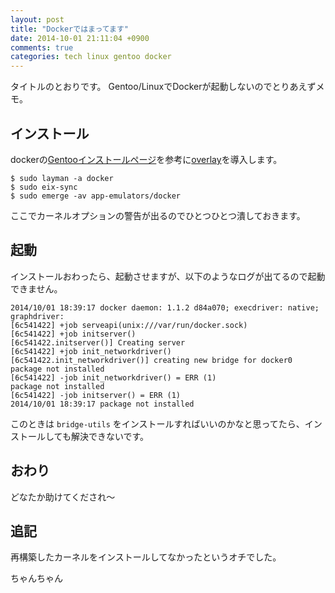 ```yaml
---
layout: post
title: "Dockerではまってます"
date: 2014-10-01 21:11:04 +0900
comments: true
categories: tech linux gentoo docker
---
```


タイトルのとおりです。
Gentoo/LinuxでDockerが起動しないのでとりあえずメモ。

## インストール
dockerの[Gentooインストールページ](https://docs.docker.com/installation/gentoolinux/)を参考に[overlay](https://github.com/tianon/docker-overlay)を導入します。

```
$ sudo layman -a docker
$ sudo eix-sync
$ sudo emerge -av app-emulators/docker
```

ここでカーネルオプションの警告が出るのでひとつひとつ潰しておきます。

## 起動
インストールおわったら、起動させますが、以下のようなログが出てるので起動できません。

```
2014/10/01 18:39:17 docker daemon: 1.1.2 d84a070; execdriver: native; graphdriver:
[6c541422] +job serveapi(unix:///var/run/docker.sock)
[6c541422] +job initserver()
[6c541422.initserver()] Creating server
[6c541422] +job init_networkdriver()
[6c541422.init_networkdriver()] creating new bridge for docker0
package not installed
[6c541422] -job init_networkdriver() = ERR (1)
package not installed
[6c541422] -job initserver() = ERR (1)
2014/10/01 18:39:17 package not installed
```

このときは `bridge-utils` をインストールすればいいのかなと思ってたら、インストールしても解決できないです。


## おわり
どなたか助けてくだされ〜


## 追記

再構築したカーネルをインストールしてなかったというオチでした。

ちゃんちゃん
